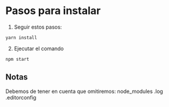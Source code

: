 # Pasos para instalar
1. Seguir estos pasos:

```
yarn install
```

2. Ejecutar el comando
```
npm start
```

## Notas
Debemos de tener en cuenta que omitiremos:
node_modules
.log
.editorconfig